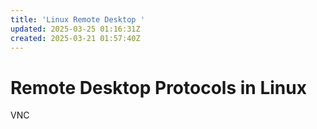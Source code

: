 ```yaml
---
title: 'Linux Remote Desktop '
updated: 2025-03-25 01:16:31Z
created: 2025-03-21 01:57:40Z
---
```


# Remote Desktop Protocols in Linux

VNC